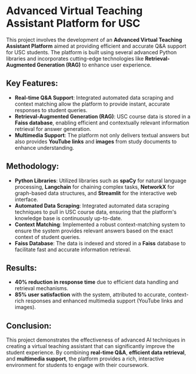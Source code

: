 

# Advanced Virtual Teaching Assistant Platform for USC

This project involves the development of an **Advanced Virtual Teaching Assistant Platform** aimed at providing efficient and accurate Q&A support for USC students. The platform is built using several advanced Python libraries and incorporates cutting-edge technologies like **Retrieval-Augmented Generation (RAG)** to enhance user experience.

## Key Features:
- **Real-time Q&A Support**: Integrated automated data scraping and context matching allow the platform to provide instant, accurate responses to student queries.
- **Retrieval-Augmented Generation (RAG)**: USC course data is stored in a **Faiss database**, enabling efficient and contextually relevant information retrieval for answer generation.
- **Multimedia Support**: The platform not only delivers textual answers but also provides **YouTube links** and **images** from study documents to enhance understanding.

## Methodology:
- **Python Libraries**: Utilized libraries such as **spaCy** for natural language processing, **Langchain** for chaining complex tasks, **NetworkX** for graph-based data structures, and **Streamlit** for the interactive web interface.
- **Automated Data Scraping**: Integrated automated data scraping techniques to pull in USC course data, ensuring that the platform's knowledge base is continuously up-to-date.
- **Context Matching**: Implemented a robust context-matching system to ensure the system provides relevant answers based on the exact context of student queries.
- **Faiss Database**: The data is indexed and stored in a **Faiss** database to facilitate fast and accurate information retrieval.
  
## Results:
- **40% reduction in response time** due to efficient data handling and retrieval mechanisms.
- **85% user satisfaction** with the system, attributed to accurate, context-rich responses and enhanced multimedia support (YouTube links and images).

## Conclusion:
This project demonstrates the effectiveness of advanced AI techniques in creating a virtual teaching assistant that can significantly improve the student experience. By combining **real-time Q&A**, **efficient data retrieval**, and **multimedia support**, the platform provides a rich, interactive environment for students to engage with their coursework.


